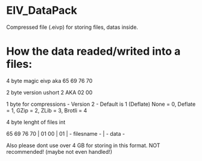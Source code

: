 # EIV_DataPack
Compressed file (.eivp) for storing files, datas inside.


# How the data readed/writed into a files:

4 byte magic
eivp aka 65 69 76 70

2 byte version
ushort 2 AKA 02 00 

1 byte for compressions - Version 2 - Default is 1 (Deflate)
None = 0,
Deflate = 1,
GZip = 2,
ZLib = 3,
Brotli = 4

4 byte lenght of files
int

65 69 76 70 | 01 00 | 01 | - filesname - | - data -


Also please dont use over 4 GB for storing in this format. NOT recommended! (maybe not even handled!)